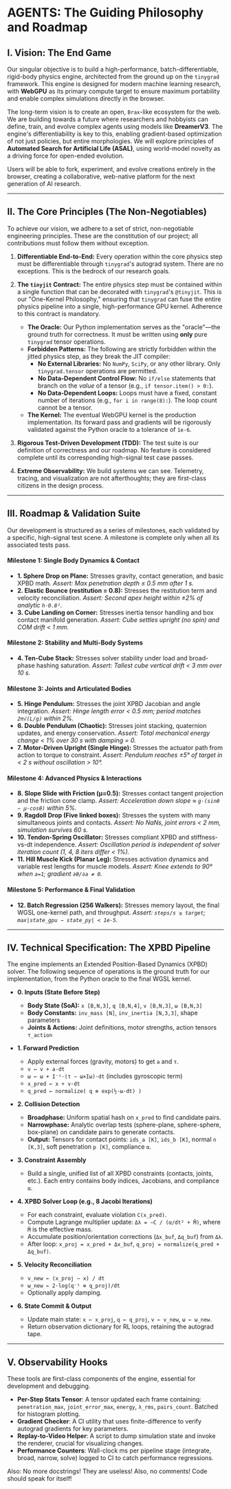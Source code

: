 # AGENTS: The Guiding Philosophy and Roadmap

## I. Vision: The End Game

Our singular objective is to build a high-performance, batch-differentiable, rigid-body physics engine, architected from the ground up on the `tinygrad` framework. This engine is designed for modern machine learning research, with **WebGPU** as its primary compute target to ensure maximum portability and enable complex simulations directly in the browser.

The long-term vision is to create an open, `Brax`-like ecosystem for the web. We are building towards a future where researchers and hobbyists can define, train, and evolve complex agents using models like **DreamerV3**. The engine's differentiability is key to this, enabling gradient-based optimization of not just policies, but entire morphologies. We will explore principles of **Automated Search for Artificial Life (ASAL)**, using world-model novelty as a driving force for open-ended evolution.

Users will be able to fork, experiment, and evolve creations entirely in the browser, creating a collaborative, web-native platform for the next generation of AI research.

---

## II. The Core Principles (The Non-Negotiables)

To achieve our vision, we adhere to a set of strict, non-negotiable engineering principles. These are the constitution of our project; all contributions must follow them without exception.

1.  **Differentiable End-to-End:** Every operation within the core physics step must be differentiable through `tinygrad`'s autograd system. There are no exceptions. This is the bedrock of our research goals.

2.  **The `tinyjit` Contract:** The entire physics step must be contained within a single function that can be decorated with `tinygrad`'s `@tinyjit`. This is our "One-Kernel Philosophy," ensuring that `tinygrad` can fuse the entire physics pipeline into a single, high-performance GPU kernel. Adherence to this contract is mandatory.
    *   **The Oracle:** Our Python implementation serves as the "oracle"—the ground truth for correctness. It must be written using **only** pure `tinygrad` tensor operations.
    *   **Forbidden Patterns:** The following are strictly forbidden within the jitted physics step, as they break the JIT compiler:
        *   **No External Libraries:** No `NumPy`, `SciPy`, or any other library. Only `tinygrad.tensor` operations are permitted.
        *   **No Data-Dependent Control Flow:** No `if/else` statements that branch on the *value* of a tensor (e.g., `if tensor.item() > 0:`).
        *   **No Data-Dependent Loops:** Loops must have a fixed, constant number of iterations (e.g., `for i in range(8):`). The loop count cannot be a tensor.
    *   **The Kernel:** The eventual WebGPU kernel is the production implementation. Its forward pass and gradients will be rigorously validated against the Python oracle to a tolerance of `1e-6`.

3.  **Rigorous Test-Driven Development (TDD):** The test suite is our definition of correctness and our roadmap. No feature is considered complete until its corresponding high-signal test case passes.

4.  **Extreme Observability:** We build systems we can see. Telemetry, tracing, and visualization are not afterthoughts; they are first-class citizens in the design process.

---

## III. Roadmap & Validation Suite

Our development is structured as a series of milestones, each validated by a specific, high-signal test scene. A milestone is complete only when all its associated tests pass.

#### Milestone 1: Single Body Dynamics & Contact
*   **1. Sphere Drop on Plane:** Stresses gravity, contact generation, and basic XPBD math. *Assert: Max penetration depth ≤ 0.5 mm after 1 s.*
*   **2. Elastic Bounce (restitution = 0.8):** Stresses the restitution term and velocity reconciliation. *Assert: Second apex height within ±2% of analytic `h·0.8²`.*
*   **3. Cube Landing on Corner:** Stresses inertia tensor handling and box contact manifold generation. *Assert: Cube settles upright (no spin) and COM drift < 1 mm.*

#### Milestone 2: Stability and Multi-Body Systems
*   **4. Ten-Cube Stack:** Stresses solver stability under load and broad-phase hashing saturation. *Assert: Tallest cube vertical drift < 3 mm over 10 s.*

#### Milestone 3: Joints and Articulated Bodies
*   **5. Hinge Pendulum:** Stresses the joint XPBD Jacobian and angle integration. *Assert: Hinge length error < 0.5 mm; period matches `2π√(L/g)` within 2%.*
*   **6. Double Pendulum (Chaotic):** Stresses joint stacking, quaternion updates, and energy conservation. *Assert: Total mechanical energy change < 1% over 30 s with damping = 0.*
*   **7. Motor-Driven Upright (Single Hinge):** Stresses the actuator path from action to torque to constraint. *Assert: Pendulum reaches ±5° of target in < 2 s without oscillation > 10°.*

#### Milestone 4: Advanced Physics & Interactions
*   **8. Slope Slide with Friction (μ=0.5):** Stresses contact tangent projection and the friction cone clamp. *Assert: Acceleration down slope ≈ `g·(sinθ − μ·cosθ)` within 5%.*
*   **9. Ragdoll Drop (Five linked boxes):** Stresses the system with many simultaneous joints and contacts. *Assert: No NaNs, joint errors < 2 mm, simulation survives 60 s.*
*   **10. Tendon-Spring Oscillator:** Stresses compliant XPBD and stiffness-vs-dt independence. *Assert: Oscillation period is independent of solver iteration count (1, 4, 8 iters differ < 1%).*
*   **11. Hill Muscle Kick (Planar Leg):** Stresses activation dynamics and variable rest lengths for muscle models. *Assert: Knee extends to 90° when `a=1`; gradient `∂θ/∂a ≠ 0`.*

#### Milestone 5: Performance & Final Validation
*   **12. Batch Regression (256 Walkers):** Stresses memory layout, the final WGSL one-kernel path, and throughput. *Assert: `steps/s ≥ target`; `max|state_gpu − state_py| < 1e-5`.*

---

## IV. Technical Specification: The XPBD Pipeline

The engine implements an Extended Position-Based Dynamics (XPBD) solver. The following sequence of operations is the ground truth for our implementation, from the Python oracle to the final WGSL kernel.

*   **0. Inputs (State Before Step)**
    *   **Body State (SoA):** `x [B,N,3]`, `q [B,N,4]`, `v [B,N,3]`, `ω [B,N,3]`
    *   **Body Constants:** `inv_mass [N]`, `inv_inertia [N,3,3]`, shape parameters
    *   **Joints & Actions:** Joint definitions, motor strengths, action tensors `τ_action`

*   **1. Forward Prediction**
    *   Apply external forces (gravity, motors) to get `a` and `τ`.
    *   `v ← v + a·dt`
    *   `ω ← ω + I⁻¹·(τ − ω×Iω)·dt` (includes gyroscopic term)
    *   `x_pred ← x + v·dt`
    *   `q_pred ← normalize( q ⊗ exp(½·ω·dt) )`

*   **2. Collision Detection**
    *   **Broadphase:** Uniform spatial hash on `x_pred` to find candidate pairs.
    *   **Narrowphase:** Analytic overlap tests (sphere-plane, sphere-sphere, box-plane) on candidate pairs to generate contacts.
    *   **Output:** Tensors for contact points: `ids_a [K]`, `ids_b [K]`, normal `n [K,3]`, soft penetration `p [K]`, compliance `α`.

*   **3. Constraint Assembly**
    *   Build a single, unified list of all XPBD constraints (contacts, joints, etc.). Each entry contains body indices, Jacobians, and compliance `α`.

*   **4. XPBD Solver Loop (e.g., 8 Jacobi Iterations)**
    *   For each constraint, evaluate violation `C(x_pred)`.
    *   Compute Lagrange multiplier update: `Δλ = −C / (α/dt² + M̃)`, where `M̃` is the effective mass.
    *   Accumulate position/orientation corrections (`Δx_buf`, `Δq_buf`) from `Δλ`.
    *   After loop: `x_proj = x_pred + Δx_buf`, `q_proj = normalize(q_pred + Δq_buf)`.

*   **5. Velocity Reconciliation**
    *   `v_new ← (x_proj − x) / dt`
    *   `ω_new ← 2·log(q⁻¹ ⊗ q_proj)/dt`
    *   Optionally apply damping.

*   **6. State Commit & Output**
    *   Update main state: `x ← x_proj`, `q ← q_proj`, `v ← v_new`, `ω ← ω_new`.
    *   Return observation dictionary for RL loops, retaining the autograd tape.

---

## V. Observability Hooks

These tools are first-class components of the engine, essential for development and debugging.

*   **Per-Step Stats Tensor**: A tensor updated each frame containing: `penetration_max`, `joint_error_max`, `energy`, `λ_rms`, `pairs_count`. Batched for histogram plotting.
*   **Gradient Checker**: A CI utility that uses finite-difference to verify autograd gradients for key parameters.
*   **Replay-to-Video Helper**: A script to dump simulation state and invoke the renderer, crucial for visualizing changes.
*   **Performance Counters**: Wall-clock ms per pipeline stage (integrate, broad, narrow, solve) logged to CI to catch performance regressions.

Also: No more docstrings! They are useless! Also, no comments! Code should speak for itself!